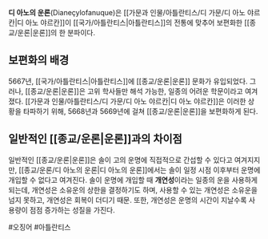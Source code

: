 **디 아노의 운론**(Dianeçylofanuque)은 [[가문과 인물/아틀란티스/디 가문/디 아노 야르칸|디 아노 야르칸]]이 [[국가/아틀란티스|아틀란티스]]의 전통에 맞추어 보편화한 [[종교/운론|운론]]의 한 분파이다.

## 보편화의 배경
5667년, [[국가/아틀란티스|아틀란티스]]에 [[종교/운론|운론]] 문화가 유입되었다. 그러나, [[종교/운론|운론]]은 고위 학사들만 해석 가능한, 일종의 어려운 학문이라고 여겨졌다. [[가문과 인물/아틀란티스/디 가문/디 아노 야르칸|디 아노 야르칸]]은 이러한 상황을 타파하기 위해, 5668년과 5669년에 걸쳐 [[종교/운론|운론]]을 보편화하게 된다.

## 일반적인 [[종교/운론|운론]]과의 차이점
일반적인 [[종교/운론|운론]]은 솔이 고의 운명에 직접적으로 간섭할 수 있다고 여겨지지만, [[종교/운론/디 아노의 운론|디 아노의 운론]]에서는 솔이 일정 시점 이후부터 운명에 개입할 수 없다고 여겨진다. 솔이 운명에 개입할 때 **개연성**이라는 일종의 운을 사용하게 되는데, 개연성은 소유운의 상한을 결정하기도 하며, 사용할 수 있는 개연성은 소유운을 넘지 못하고, 개연성은 회복이 더디기 때문. 또한, 개연성은 운명의 시간이 지날수록 사용량이 점점 증가하는 성질을 가진다.

#오징어 #아틀란티스 